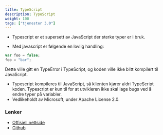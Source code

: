 ```yaml
---
title: TypeScript
description: TypeScript
weight: 100
tags: ["tjenester 3.0"]
---
```


- Typescript er et supersett av JavaScript der sterke typer er i bruk.

- Med javascript er følgende en lovlig handling:
```javascript
var foo = false;
foo = "bar";
```
Dette ville gitt en TypeError i TypeScript, og koden ville ikke blitt kompilert til JavaScript.

- Typescript kompileres til JavaScript, så klienten kjører aldri TypeScript koden. Typescript er kun til for at utvikleren ikke skal lage bugs ved å endre typer på variabler.
- Vedlikeholdt av Microsoft, under Apache License 2.0.


### Lenker
- [Offisiell nettside](http://www.typescriptlang.org/)
- [Github](https://github.com/Microsoft/TypeScript)